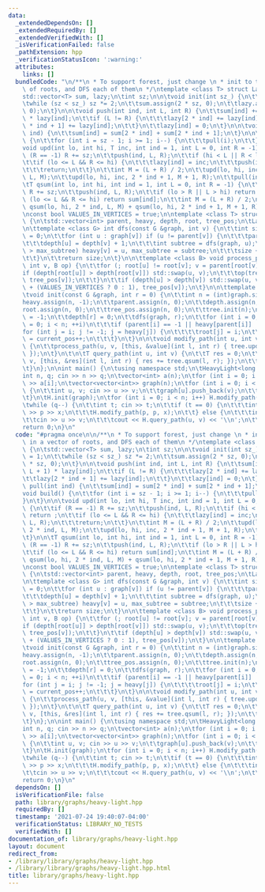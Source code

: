 ```yaml
---
data:
  _extendedDependsOn: []
  _extendedRequiredBy: []
  _extendedVerifiedWith: []
  _isVerificationFailed: false
  _pathExtension: hpp
  _verificationStatusIcon: ':warning:'
  attributes:
    links: []
  bundledCode: "\n/**\n * To support forest, just change \n * init to take in a vector\
    \ of roots, and DFS each of them\n */\ntemplate <class T> struct LazySeg {\n\t\
    std::vector<T> sum, lazy;\n\tint sz;\n\n\tvoid init(int sz_) {\n\t\tsz = 1;\n\t\
    \twhile (sz < sz_) sz *= 2;\n\t\tsum.assign(2 * sz, 0);\n\t\tlazy.assign(2 * sz,\
    \ 0);\n\t}\n\n\tvoid push(int ind, int L, int R) {\n\t\tsum[ind] += (R - L + 1)\
    \ * lazy[ind];\n\t\tif (L != R) {\n\t\t\tlazy[2 * ind] += lazy[ind];\n\t\t\tlazy[2\
    \ * ind + 1] += lazy[ind];\n\t\t}\n\t\tlazy[ind] = 0;\n\t}\n\n\tvoid pull(int\
    \ ind) {\n\t\tsum[ind] = sum[2 * ind] + sum[2 * ind + 1];\n\t}\n\n\tvoid build()\
    \ {\n\t\tfor (int i = sz - 1; i >= 1; i--) {\n\t\t\tpull(i);\n\t\t}\n\t}\n\n\t\
    void upd(int lo, int hi, T inc, int ind = 1, int L = 0, int R = -1) {\n\t\tif\
    \ (R == -1) R += sz;\n\t\tpush(ind, L, R);\n\t\tif (hi < L || R < lo) return ;\n\
    \t\tif (lo <= L && R <= hi) {\n\t\t\tlazy[ind] = inc;\n\t\t\tpush(ind, L, R);\n\
    \t\t\treturn;\n\t\t}\n\t\tint M = (L + R) / 2;\n\t\tupd(lo, hi, inc, 2 * ind,\
    \ L, M);\n\t\tupd(lo, hi, inc, 2 * ind + 1, M + 1, R);\n\t\tpull(ind);\n\t}\n\n\
    \tT qsum(int lo, int hi, int ind = 1, int L = 0, int R = -1) {\n\t\tif (R == -1)\
    \ R += sz;\n\t\tpush(ind, L, R);\n\t\tif (lo > R || L > hi) return 0;\n\t\tif\
    \ (lo <= L && R <= hi) return sum[ind];\n\t\tint M = (L + R) / 2;\n\t\treturn\
    \ qsum(lo, hi, 2 * ind, L, M) + qsum(lo, hi, 2 * ind + 1, M + 1, R);\n\t}\n};\n\
    \nconst bool VALUES_IN_VERTICES = true;\n\ntemplate <class T> struct HeavyLight\
    \ {\n\tstd::vector<int> parent, heavy, depth, root, tree_pos;\n\tLazySeg<T> tree;\n\
    \n\ttemplate <class G> int dfs(const G &graph, int v) {\n\t\tint size = 1, max_subtree\
    \ = 0;\n\t\tfor (int u : graph[v]) if (u != parent[v]) {\n\t\t\tparent[u] = v;\n\
    \t\t\tdepth[u] = depth[v] + 1;\n\t\t\tint subtree = dfs(graph, u);\n\t\t\tif (subtree\
    \ > max_subtree) heavy[v] = u, max_subtree = subtree;\n\t\t\tsize += subtree;\n\
    \t\t}\n\t\treturn size;\n\t}\n\n\ttemplate <class B> void process_path(int u,\
    \ int v, B op) {\n\t\tfor (; root[u] != root[v]; v = parent[root[v]]) {\n\t\t\t\
    if (depth[root[u]] > depth[root[v]]) std::swap(u, v);\n\t\t\top(tree_pos[root[v]],\
    \ tree_pos[v]);\n\t\t}\n\t\tif (depth[u] > depth[v]) std::swap(u, v);\n\t\top(tree_pos[u]\
    \ + (VALUES_IN_VERTICES ? 0 : 1), tree_pos[v]);\n\t}\n\n\ttemplate <class G>\n\
    \tvoid init(const G &graph, int r = 0) {\n\t\tint n = (int)graph.size();\n\t\t\
    heavy.assign(n, -1);\n\t\tparent.assign(n, 0);\n\t\tdepth.assign(n, 0);\n\t\t\
    root.assign(n, 0);\n\t\ttree_pos.assign(n, 0);\n\t\ttree.init(n);\n\t\tparent[r]\
    \ = -1;\n\t\tdepth[r] = 0;\n\t\tdfs(graph, r);\n\t\tfor (int i = 0, current_pos\
    \ = 0; i < n; ++i)\n\t\t\tif (parent[i] == -1 || heavy[parent[i]] != i)\n\t\t\t\
    for (int j = i; j != -1; j = heavy[j]) {\n\t\t\t\troot[j] = i;\n\t\t\t\ttree_pos[j]\
    \ = current_pos++;\n\t\t\t}\n\t}\n\n\tvoid modify_path(int u, int v, const T &value)\
    \ {\n\t\tprocess_path(u, v, [this, &value](int l, int r) { tree.upd(l, r, value);\
    \ });\n\t}\n\t\n\tT query_path(int u, int v) {\n\t\tT res = 0;\n\t\tprocess_path(u,\
    \ v, [this, &res](int l, int r) { res += tree.qsum(l, r); });\n\t\treturn res;\n\
    \t}\n};\n\nint main() {\n\tusing namespace std;\n\tHeavyLight<long long> H;\n\t\
    int n, q; cin >> n >> q;\n\tvector<int> a(n);\n\tfor (int i = 0; i < n; i++) cin\
    \ >> a[i];\n\tvector<vector<int>> graph(n);\n\tfor (int i = 0; i < n - 1; i++)\
    \ {\n\t\tint u, v; cin >> u >> v;\n\t\tgraph[u].push_back(v);\n\t\tgraph[v].push_back(u);\n\
    \t}\n\tH.init(graph);\n\tfor (int i = 0; i < n; i++) H.modify_path(i, i, a[i]);\n\
    \twhile (q--) {\n\t\tint t; cin >> t;\n\t\tif (t == 0) {\n\t\t\tint p, x; cin\
    \ >> p >> x;\n\t\t\tH.modify_path(p, p, x);\n\t\t} else {\n\t\t\tint u, v;\n\t\
    \t\tcin >> u >> v;\n\t\t\tcout << H.query_path(u, v) << '\\n';\n\t\t}\n\t}\n\t\
    return 0;\n}\n"
  code: "#pragma once\n\n/**\n * To support forest, just change \n * init to take\
    \ in a vector of roots, and DFS each of them\n */\ntemplate <class T> struct LazySeg\
    \ {\n\tstd::vector<T> sum, lazy;\n\tint sz;\n\n\tvoid init(int sz_) {\n\t\tsz\
    \ = 1;\n\t\twhile (sz < sz_) sz *= 2;\n\t\tsum.assign(2 * sz, 0);\n\t\tlazy.assign(2\
    \ * sz, 0);\n\t}\n\n\tvoid push(int ind, int L, int R) {\n\t\tsum[ind] += (R -\
    \ L + 1) * lazy[ind];\n\t\tif (L != R) {\n\t\t\tlazy[2 * ind] += lazy[ind];\n\t\
    \t\tlazy[2 * ind + 1] += lazy[ind];\n\t\t}\n\t\tlazy[ind] = 0;\n\t}\n\n\tvoid\
    \ pull(int ind) {\n\t\tsum[ind] = sum[2 * ind] + sum[2 * ind + 1];\n\t}\n\n\t\
    void build() {\n\t\tfor (int i = sz - 1; i >= 1; i--) {\n\t\t\tpull(i);\n\t\t\
    }\n\t}\n\n\tvoid upd(int lo, int hi, T inc, int ind = 1, int L = 0, int R = -1)\
    \ {\n\t\tif (R == -1) R += sz;\n\t\tpush(ind, L, R);\n\t\tif (hi < L || R < lo)\
    \ return ;\n\t\tif (lo <= L && R <= hi) {\n\t\t\tlazy[ind] = inc;\n\t\t\tpush(ind,\
    \ L, R);\n\t\t\treturn;\n\t\t}\n\t\tint M = (L + R) / 2;\n\t\tupd(lo, hi, inc,\
    \ 2 * ind, L, M);\n\t\tupd(lo, hi, inc, 2 * ind + 1, M + 1, R);\n\t\tpull(ind);\n\
    \t}\n\n\tT qsum(int lo, int hi, int ind = 1, int L = 0, int R = -1) {\n\t\tif\
    \ (R == -1) R += sz;\n\t\tpush(ind, L, R);\n\t\tif (lo > R || L > hi) return 0;\n\
    \t\tif (lo <= L && R <= hi) return sum[ind];\n\t\tint M = (L + R) / 2;\n\t\treturn\
    \ qsum(lo, hi, 2 * ind, L, M) + qsum(lo, hi, 2 * ind + 1, M + 1, R);\n\t}\n};\n\
    \nconst bool VALUES_IN_VERTICES = true;\n\ntemplate <class T> struct HeavyLight\
    \ {\n\tstd::vector<int> parent, heavy, depth, root, tree_pos;\n\tLazySeg<T> tree;\n\
    \n\ttemplate <class G> int dfs(const G &graph, int v) {\n\t\tint size = 1, max_subtree\
    \ = 0;\n\t\tfor (int u : graph[v]) if (u != parent[v]) {\n\t\t\tparent[u] = v;\n\
    \t\t\tdepth[u] = depth[v] + 1;\n\t\t\tint subtree = dfs(graph, u);\n\t\t\tif (subtree\
    \ > max_subtree) heavy[v] = u, max_subtree = subtree;\n\t\t\tsize += subtree;\n\
    \t\t}\n\t\treturn size;\n\t}\n\n\ttemplate <class B> void process_path(int u,\
    \ int v, B op) {\n\t\tfor (; root[u] != root[v]; v = parent[root[v]]) {\n\t\t\t\
    if (depth[root[u]] > depth[root[v]]) std::swap(u, v);\n\t\t\top(tree_pos[root[v]],\
    \ tree_pos[v]);\n\t\t}\n\t\tif (depth[u] > depth[v]) std::swap(u, v);\n\t\top(tree_pos[u]\
    \ + (VALUES_IN_VERTICES ? 0 : 1), tree_pos[v]);\n\t}\n\n\ttemplate <class G>\n\
    \tvoid init(const G &graph, int r = 0) {\n\t\tint n = (int)graph.size();\n\t\t\
    heavy.assign(n, -1);\n\t\tparent.assign(n, 0);\n\t\tdepth.assign(n, 0);\n\t\t\
    root.assign(n, 0);\n\t\ttree_pos.assign(n, 0);\n\t\ttree.init(n);\n\t\tparent[r]\
    \ = -1;\n\t\tdepth[r] = 0;\n\t\tdfs(graph, r);\n\t\tfor (int i = 0, current_pos\
    \ = 0; i < n; ++i)\n\t\t\tif (parent[i] == -1 || heavy[parent[i]] != i)\n\t\t\t\
    for (int j = i; j != -1; j = heavy[j]) {\n\t\t\t\troot[j] = i;\n\t\t\t\ttree_pos[j]\
    \ = current_pos++;\n\t\t\t}\n\t}\n\n\tvoid modify_path(int u, int v, const T &value)\
    \ {\n\t\tprocess_path(u, v, [this, &value](int l, int r) { tree.upd(l, r, value);\
    \ });\n\t}\n\t\n\tT query_path(int u, int v) {\n\t\tT res = 0;\n\t\tprocess_path(u,\
    \ v, [this, &res](int l, int r) { res += tree.qsum(l, r); });\n\t\treturn res;\n\
    \t}\n};\n\nint main() {\n\tusing namespace std;\n\tHeavyLight<long long> H;\n\t\
    int n, q; cin >> n >> q;\n\tvector<int> a(n);\n\tfor (int i = 0; i < n; i++) cin\
    \ >> a[i];\n\tvector<vector<int>> graph(n);\n\tfor (int i = 0; i < n - 1; i++)\
    \ {\n\t\tint u, v; cin >> u >> v;\n\t\tgraph[u].push_back(v);\n\t\tgraph[v].push_back(u);\n\
    \t}\n\tH.init(graph);\n\tfor (int i = 0; i < n; i++) H.modify_path(i, i, a[i]);\n\
    \twhile (q--) {\n\t\tint t; cin >> t;\n\t\tif (t == 0) {\n\t\t\tint p, x; cin\
    \ >> p >> x;\n\t\t\tH.modify_path(p, p, x);\n\t\t} else {\n\t\t\tint u, v;\n\t\
    \t\tcin >> u >> v;\n\t\t\tcout << H.query_path(u, v) << '\\n';\n\t\t}\n\t}\n\t\
    return 0;\n}\n"
  dependsOn: []
  isVerificationFile: false
  path: library/graphs/heavy-light.hpp
  requiredBy: []
  timestamp: '2021-07-24 19:40:07-04:00'
  verificationStatus: LIBRARY_NO_TESTS
  verifiedWith: []
documentation_of: library/graphs/heavy-light.hpp
layout: document
redirect_from:
- /library/library/graphs/heavy-light.hpp
- /library/library/graphs/heavy-light.hpp.html
title: library/graphs/heavy-light.hpp
---
```

